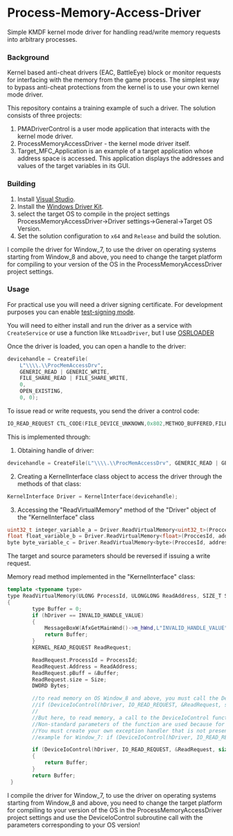 # Process-Memory-Access-Driver
Simple KMDF kernel mode driver for handling read/write memory requests into arbitrary processes.


### Background

Kernel based anti-cheat drivers (EAC, BattleEye) block or monitor requests for
interfacing with the memory from the game process. The simplest way to bypass anti-cheat protections from the kernel is to use your own kernel mode driver.

This repository contains a training example of such a driver.
The solution consists of three projects:
1. PMADriverControl is a user mode application that interacts with the kernel mode driver.
2. ProcessMemoryAccessDriver - the kernel mode driver itself.
3. Target_MFC_Application is an example of a target application whose address space is accessed.
This application displays the addresses and values of the target variables in its GUI.

### Building

1. Install [Visual Studio](https://www.visualstudio.com/).
2. Install the [Windows Driver Kit](https://docs.microsoft.com/en-us/windows-hardware/drivers/download-the-wdk).
3. select the target OS to compile in the project settings ProcessMemoryAccessDriver->Driver settings->General->Target OS Version.
3. Set the solution configuration to `x64` and `Release` and build the solution.

I compile the driver for Window_7, to use the driver on operating systems starting from Window_8 and above,
you need to change the target platform for compiling to your version of the OS in the ProcessMemoryAccessDriver project settings.

### Usage

For practical use you will need a driver signing certificate. For development
purposes you can enable [test-signing mode](https://docs.microsoft.com/en-us/windows-hardware/drivers/install/the-testsigning-boot-configuration-option).

You will need to either install and run the driver as a service with `CreateService` or use a function like `NtLoadDriver`,
but I use [OSRLOADER](https://www.osronline.com/article.cfm%5Earticle=157.htm)

Once the driver is loaded, you can open a handle to the driver:

```cpp
devicehandle = CreateFile(
	L"\\\\.\\ProcMemAccessDrv",
	GENERIC_READ | GENERIC_WRITE,
	FILE_SHARE_READ | FILE_SHARE_WRITE,
	0,
	OPEN_EXISTING,
	0, 0);
```

To issue read or write requests, you send the driver a control code:
```cpp
IO_READ_REQUEST CTL_CODE(FILE_DEVICE_UNKNOWN,0x802,METHOD_BUFFERED,FILE_SPECIAL_ACCESS)
```
This is implemented through:
1. Obtaining handle of driver:
```cpp
devicehandle = CreateFile(L"\\\\.\\ProcMemAccessDrv", GENERIC_READ | GENERIC_WRITE, FILE_SHARE_READ | FILE_SHARE_WRITE, 0, OPEN_EXISTING, 0, 0);
```
2. Creating a KernelInterface class object to access the driver through the methods of that class:
```cpp
KernelInterface Driver = KernelInterface(devicehandle);
```
3. Accessing the "ReadVirtualMemory" method of the "Driver" object of the "KernelInterface" class
```cpp
uint32_t integer_variable_a = Driver.ReadVirtualMemory<uint32_t>(ProccesId, address_int_a, sizeof(uint32_t));
float float_variable_b = Driver.ReadVirtualMemory<float>(ProccesId, address_float_b, sizeof(float));
byte byte_variable_c = Driver.ReadVirtualMemory<byte>(ProccesId, address_byte_c, sizeof(byte));
```
The target and source parameters should be reversed if issuing a write request.

Memory read method implemented in the "KernelInterface" class:
```cpp
template <typename type>
type ReadVirtualMemory(ULONG ProcessId, ULONGLONG ReadAddress, SIZE_T Size)
{
		type Buffer = 0;
		if (hDriver == INVALID_HANDLE_VALUE)
		{
			MessageBoxW(AfxGetMainWnd()->m_hWnd,L"INVALID_HANDLE_VALUE", 0, 0);
			return Buffer;
		}
		KERNEL_READ_REQUEST ReadRequest;

		ReadRequest.ProcessId = ProcessId;
		ReadRequest.Address = ReadAddress;
		ReadRequest.pBuff = &Buffer;
		ReadRequest.size = Size;
		DWORD Bytes;

		//to read memory on OS Window_8 and above, you must call the DeviceIoControl function with the following parameters:
		//if (DeviceIoControl(hDriver, IO_READ_REQUEST, &ReadRequest, sizeof(ReadRequest), &ReadRequest, sizeof(ReadRequest), 0, 0))
		// 
		//But here, to read memory, a call to the DeviceIoControl function with other parameters is used (which is incorrect).
		//Non-standard parameters of the function are used because for corrective operation of the function on the Window_7
		//You must create your own exception handler that is not present in the OS Window_7
		//example for Window_7: if (DeviceIoControl(hDriver, IO_READ_REQUEST, &ReadRequest, sizeof(ReadRequest), 0, 0, &Bytes, NULL))

		if (DeviceIoControl(hDriver, IO_READ_REQUEST, &ReadRequest, sizeof(ReadRequest), 0, 0, &Bytes, NULL))
		{
			return Buffer;
		}
		return Buffer;
 }
```
I compile the driver for Window_7, to use the driver on operating systems starting from Window_8 and above,
you need to change the target platform for compiling to your version of the OS in the ProcessMemoryAccessDriver project settings
and use the DeviceIoControl subroutine call with the parameters corresponding to your OS version!
